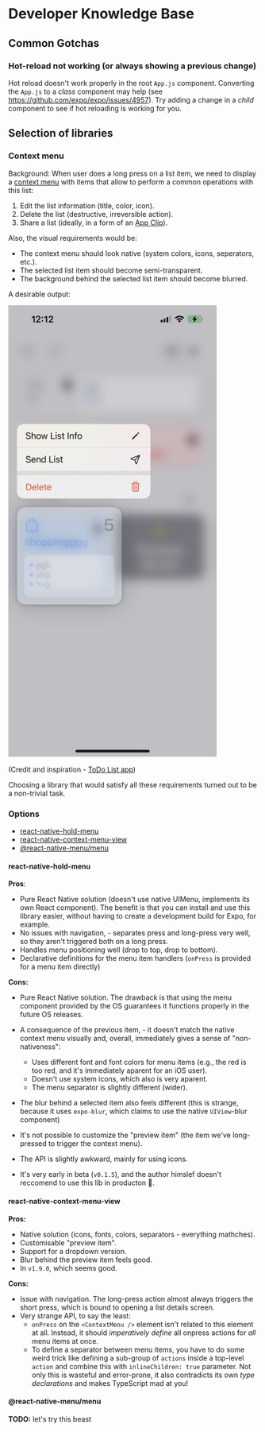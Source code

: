 # Developer Knowledge Base

## Common Gotchas

### Hot-reload not working (or always showing a previous change)

Hot reload doesn't work properly in the root `App.js` component. Converting the `App.js` to a _class_ component may help (see https://github.com/expo/expo/issues/4957).
Try adding a change in a _child_ component to see if hot reloading is working for you.

## Selection of libraries

### Context menu

Background: When user does a long press on a list item, we need to display a [context menu](https://developer.apple.com/design/human-interface-guidelines/components/menus-and-actions/context-menus) with items that allow to perform a common operations with this list:

1. Edit the list information (title, color, icon).
2. Delete the list (destructive, irreversible action).
3. Share a list (ideally, in a form of an [App Clip](https://developer.apple.com/app-clips/)).

Also, the visual requirements would be:

* The context menu should look native (system colors, icons, seperators, etc.).
* The selected list item should become semi-transparent.
* The background behind the selected list item should become blurred.

A desirable output:

<img src="./docs/assets/context-menu-example-ios.png" width="420">

(Credit and inspiration - [ToDo List app](https://apps.apple.com/pl/app/to-do-list-tasks-reminders/id1476066606?l=pl))

Choosing a library that would satisfy all these requirements turned out to be a non-trivial task.

### Options

* [react-native-hold-menu](https://github.com/enesozturk/react-native-hold-menu)
* [react-native-context-menu-view](https://github.com/mpiannucci/react-native-context-menu-view)
* [@react-native-menu/menu](https://github.com/react-native-menu/menu)

#### react-native-hold-menu

**Pros**:

* Pure React Native solution (doesn't use native UIMenu, implements its own React component). The benefit is that you can install and use this library easier, without having to create a development build for Expo, for example.
* No issues with navigation, - separates press and long-press very well, so they aren't triggered both on a long press.
* Handles menu positioning well (drop to top, drop to bottom).
* Declarative definitions for the menu item handlers (`onPress` is provided for a menu item directly)

**Cons:**

* Pure React Native solution. The drawback is that using the menu component provided by the OS guarantees it functions properly in the future OS releases.
* A consequence of the previous item, - it doesn't match the native context menu visually and, overall, immediately gives a sense of "non-nativeness":
  * Uses different font and font colors for menu items (e.g., the red is too red, and it's immediately aparent for an iOS user).
  * Doesn't use system icons, which also is very aparent.
  * The menu separator is slightly different (wider).

* The blur behind a selected item also feels different (this is strange, because it uses `expo-blur`, which claims to use the native `UIView`-blur component)
* It's not possible to customize the "preview item" (the item we've long-pressed to trigger the context menu).
* The API is slightly awkward, mainly for using icons.
* It's very early in beta (`v0.1.5`), and the author himslef doesn't reccomend to use this lib in producton 🤷.

#### react-native-context-menu-view

**Pros:**

* Native solution (icons, fonts, colors, separators - everything mathches).
* Customisable "preview item".
* Support for a dropdown version.
* Blur behind the preview item feels good.
* In `v1.9.0`, which seems good.

**Cons:**

* Issue with navigation. The long-press action almost always triggers the short press, which is bound to opening a list details screen.
* Very strange API, to say the least:
  * `onPress` on the `<ContextMenu />` element isn't related to this element at all. Instead, it should _imperatively define_ all onpress actions for _all_ menu items at once.
  * To define a separator between menu items, you have to do some weird trick like defining a sub-group of `actions` inside a top-level `action` and combine this with `inlineChildren: true` parameter. Not only this is wasteful and error-prone, it also contradicts its own _type declarations_ and makes TypeScript mad at you!

#### @react-native-menu/menu

**TODO:** let's try this beast
